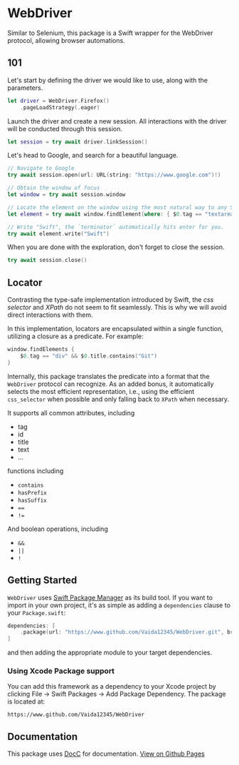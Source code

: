 # WebDriver

Similar to Selenium, this package is a Swift wrapper for the WebDriver protocol, allowing browser automations.

## 101

Let's start by defining the driver we would like to use, along with the parameters.

```swift
let driver = WebDriver.Firefox()
    .pageLoadStrategy(.eager)
```

Launch the driver and create a new session. All interactions with the driver will be conducted through this session.

```swift
let session = try await driver.linkSession()
```

Let's head to Google, and search for a beautiful language.
```swift
// Navigate to Google
try await session.open(url: URL(string: "https://www.google.com")!)

// Obtain the window of focus
let window = try await session.window

// Locate the element on the window using the most natural way to any Swift developer.
let element = try await window.findElement(where: { $0.tag == "textarea" && $0.title == "Search" })

// Write "Swift", the `terminator` automatically hits enter for you.
try await element.write("Swift")
```

When you are done with the exploration, don't forget to close the session.
```swift
try await session.close()
```

## Locator

Contrasting the type-safe implementation introduced by Swift, the *css selector* and *XPath* do not seem to fit seamlessly. This is why we will avoid direct interactions with them.

In this implementation, locators are encapsulated within a single function, utilizing a closure as a predicate. For example:
```swift
window.findElements {
    $0.tag == "div" && $0.title.contains("Git")
}
```
Internally, this package translates the predicate into a format that the `WebDriver` protocol can recognize. As an added bonus, it automatically selects the most efficient representation, i.e., using the efficient `css_selector` when possible and only falling back to `XPath` when necessary.

It supports all common attributes, including
- tag
- id
- title
- text
- ...

functions including
- `contains`
- `hasPrefix`
- `hasSuffix`
- `==`
- `!=`

And boolean operations, including
- `&&`
- `||`
- `!`


## Getting Started

`WebDriver` uses [Swift Package Manager](https://www.swift.org/documentation/package-manager/) as its build tool. If you want to import in your own project, it's as simple as adding a `dependencies` clause to your `Package.swift`:
```swift
dependencies: [
    .package(url: "https://www.github.com/Vaida12345/WebDriver.git", branch: "main")
]
```
and then adding the appropriate module to your target dependencies.

### Using Xcode Package support

You can add this framework as a dependency to your Xcode project by clicking File -> Swift Packages -> Add Package Dependency. The package is located at:
```
https://www.github.com/Vaida12345/WebDriver
```

## Documentation

This package uses [DocC](https://www.swift.org/documentation/docc/) for documentation. [View on Github Pages](https://vaida12345.github.io/WebDriver/documentation/webdriver/)
